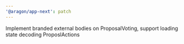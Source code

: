 ```yaml
---
'@aragon/app-next': patch
---
```


Implement branded external bodies on ProposalVoting, support loading state decoding ProposlActions
